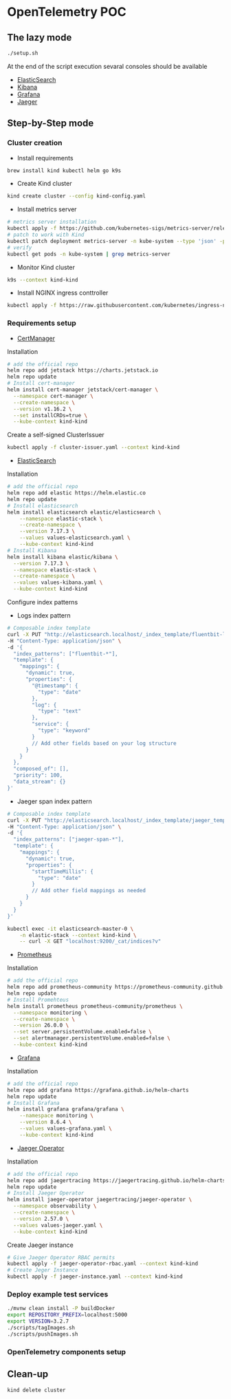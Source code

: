# OpenTelemetry POC

## The lazy mode

```bash
./setup.sh
```

At the end of the script execution sevaral consoles should be available

- [ElasticSearch](http://elasticsearch.localhost/)
- [Kibana](http://kibana.localhost/)
- [Grafana](http://grafana.localhost/)
- [Jaeger](http://jaeger.localhost/)

## Step-by-Step mode

### Cluster creation

- Install requirements

```bash
brew install kind kubectl helm go k9s
```

- Create Kind cluster

```bash
kind create cluster --config kind-config.yaml
```

- Install metrics server

```bash
# metrics server installation
kubectl apply -f https://github.com/kubernetes-sigs/metrics-server/releases/latest/download/components.yaml --context kind-kind
# patch to work with Kind
kubectl patch deployment metrics-server -n kube-system --type 'json' -p '[{"op": "add", "path": "/spec/template/spec/containers/0/args/-", "value": "--kubelet-insecure-tls"}]' --context kind-kind
# verify
kubectl get pods -n kube-system | grep metrics-server
```

- Monitor Kind cluster

```bash
k9s --context kind-kind
```

- Install NGINX ingress conttroller

```bash
kubectl apply -f https://raw.githubusercontent.com/kubernetes/ingress-nginx/master/deploy/static/provider/kind/deploy.yaml --context kind-kind
```

### Requirements setup

- [CertManager](https://artifacthub.io/packages/helm/cert-manager/cert-manager)

Installation

```bash
# add the official repo
helm repo add jetstack https://charts.jetstack.io
helm repo update
# Install cert-manager
helm install cert-manager jetstack/cert-manager \
  --namespace cert-manager \
  --create-namespace \
  --version v1.16.2 \
  --set installCRDs=true \
  --kube-context kind-kind
```

Create a self-signed ClusterIssuer

```bash
kubectl apply -f cluster-issuer.yaml --context kind-kind
```

- [ElasticSearch](https://artifacthub.io/packages/helm/elastic/elasticsearch)

Installation

```bash
# add the official repo
helm repo add elastic https://helm.elastic.co
helm repo update
# Install elasticsearch
helm install elasticsearch elastic/elasticsearch \
    --namespace elastic-stack \
    --create-namespace \
    --version 7.17.3 \
    --values values-elasticsearch.yaml \
    --kube-context kind-kind
# Install Kibana
helm install kibana elastic/kibana \
  --version 7.17.3 \
  --namespace elastic-stack \
  --create-namespace \
  --values values-kibana.yaml \
  --kube-context kind-kind
```

Configure index patterns

- Logs index pattern

```bash
# Composable index template
curl -X PUT "http://elasticsearch.localhost/_index_template/fluentbit-logs-template" \
-H "Content-Type: application/json" \
-d '{
  "index_patterns": ["fluentbit-*"],
  "template": {
    "mappings": {
      "dynamic": true,
      "properties": {
        "@timestamp": {
          "type": "date"
        },
        "log": {
          "type": "text"
        },
        "service": {
          "type": "keyword"
        }
        // Add other fields based on your log structure
      }
    }
  },
  "composed_of": [],
  "priority": 100,
  "data_stream": {}
}'
```

- Jaeger span index pattern

```bash
# Composable index template
curl -X PUT "http://elasticsearch.localhost/_index_template/jaeger_template" \
-H "Content-Type: application/json" \
-d '{
  "index_patterns": ["jaeger-span-*"],
  "template": {
    "mappings": {
      "dynamic": true,
      "properties": {
        "startTimeMillis": {
          "type": "date"
        }
        // Add other field mappings as needed
      }
    }
  }
}'
```

```bash
kubectl exec -it elasticsearch-master-0 \
    -n elastic-stack --context kind-kind \
    -- curl -X GET "localhost:9200/_cat/indices?v"
```

- [Prometheus](https://artifacthub.io/packages/helm/prometheus-community/prometheus)

Installation

```bash
# add the official repo
helm repo add prometheus-community https://prometheus-community.github.io/helm-charts
helm repo update
# Install Promehteus
helm install prometheus prometheus-community/prometheus \
  --namespace monitoring \
  --create-namespace \
  --version 26.0.0 \
  --set server.persistentVolume.enabled=false \
  --set alertmanager.persistentVolume.enabled=false \
  --kube-context kind-kind
```

- [Grafana](https://artifacthub.io/packages/helm/grafana/grafana)

Installation

```bash
# add the official repo
helm repo add grafana https://grafana.github.io/helm-charts
helm repo update
# Install Grafana
helm install grafana grafana/grafana \
    --namespace monitoring \
    --version 8.6.4 \
    --values values-grafana.yaml \
    --kube-context kind-kind
```

- [Jaeger Operator](https://artifacthub.io/packages/helm/jaegertracing/jaeger-operator)

Installation

```bash
# add the official repo
helm repo add jaegertracing https://jaegertracing.github.io/helm-charts
helm repo update
# Install Jaeger Operator
helm install jaeger-operator jaegertracing/jaeger-operator \
  --namespace observability \
  --create-namespace \
  --version 2.57.0 \
  --values values-jaeger.yaml \
  --kube-context kind-kind
```

Create Jaeger instance

```bash
# Give Jaeger Operator RBAC permits
kubectl apply -f jaeger-operator-rbac.yaml --context kind-kind
# Create Jeger Instance
kubectl apply -f jaeger-instance.yaml --context kind-kind
```

### Deploy example test services

```bash
./mvnw clean install -P buildDocker
export REPOSITORY_PREFIX=localhost:5000
export VERSION=3.2.7
./scripts/tagImages.sh
./scripts/pushImages.sh
```

### OpenTelemetry components setup

## Clean-up

```bash
kind delete cluster
```
